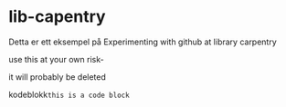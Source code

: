# lib-capentry
Detta er ett eksempel på Experimenting with github at library carpentry

use this at your own risk-

it will probably be deleted

kodeblokk`this is a code block`
